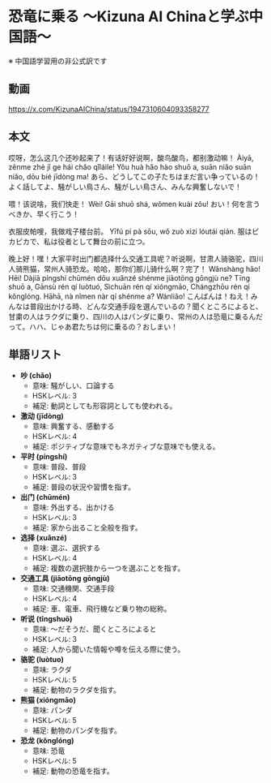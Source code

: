 # 恐竜に乗る 〜Kizuna AI Chinaと学ぶ中国語〜
※ 中国語学習用の非公式訳です

## 動画
https://x.com/KizunaAIChina/status/1947310604093358277

## 本文

哎呀，怎么这几个还吵起来了！有话好好说啊，酸鸟酸鸟，都别激动嘛！
Àiyā, zěnme zhè jǐ ge hái chǎo qǐláile! Yǒu huà hǎo hào shuō a, suān niǎo suān niǎo, dōu bié jīdòng ma!
あら、どうしてこの子たちはまだ言い争っているの！よく話してよ、騒がしい鳥さん、騒がしい鳥さん、みんな興奮しないで！

喂！该说啥，我们快走！
Wèi! Gāi shuō shá, wǒmen kuài zǒu!
おい！何を言うべきか、早く行こう！

衣服皮帕嗖，我做戏子楼台前。
Yīfú pí pà sōu, wǒ zuò xìzi lóutái qián.
服はピカピカで、私は役者として舞台の前に立つ。

晚上好！嘿！大家平时出门都选择什么交通工具呢？听说啊，甘肃人骑骆驼，四川人骑熊猫，常州人骑恐龙。哈哈，那你们那儿骑什么啊？完了！
Wǎnshàng hǎo! Hēi! Dàjiā píngshí chūmén dōu xuǎnzé shénme jiāotōng gōngjù ne? Tīng shuō a, Gānsù rén qí luòtuó, Sìchuān rén qí xióngmāo, Chángzhōu rén qí kǒnglóng. Hāhā, nà nǐmen nàr qí shénme a? Wánliǎo!
こんばんは！ねえ！みんなは普段出かける時、どんな交通手段を選んでいるの？聞くところによると、甘粛の人はラクダに乗り、四川の人はパンダに乗り、常州の人は恐竜に乗るんだって。ハハ、じゃあ君たちは何に乗るの？おしまい！

## 単語リスト

* **吵 (chǎo)**
    * 意味: 騒がしい、口論する
    * HSKレベル: 3
    * 補足: 動詞としても形容詞としても使われる。
* **激动 (jīdòng)**
    * 意味: 興奮する、感動する
    * HSKレベル: 4
    * 補足: ポジティブな意味でもネガティブな意味でも使える。
* **平时 (píngshí)**
    * 意味: 普段、普段
    * HSKレベル: 3
    * 補足: 普段の状況や習慣を指す。
* **出门 (chūmén)**
    * 意味: 外出する、出かける
    * HSKレベル: 3
    * 補足: 家から出ること全般を指す。
* **选择 (xuǎnzé)**
    * 意味: 選ぶ、選択する
    * HSKレベル: 4
    * 補足: 複数の選択肢から一つを選ぶことを指す。
* **交通工具 (jiāotōng gōngjù)**
    * 意味: 交通機関、交通手段
    * HSKレベル: 4
    * 補足: 車、電車、飛行機など乗り物の総称。
* **听说 (tīngshuō)**
    * 意味: ～だそうだ、聞くところによると
    * HSKレベル: 3
    * 補足: 人から聞いた情報や噂を伝える際に使う。
* **骆驼 (luòtuo)**
    * 意味: ラクダ
    * HSKレベル: 5
    * 補足: 動物のラクダを指す。
* **熊猫 (xióngmāo)**
    * 意味: パンダ
    * HSKレベル: 5
    * 補足: 動物のパンダを指す。
* **恐龙 (kǒnglóng)**
    * 意味: 恐竜
    * HSKレベル: 5
    * 補足: 動物の恐竜を指す。
